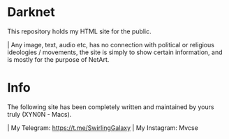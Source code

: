 # Darknet

This repository holds my HTML site for the public.

| Any image, text, audio etc, has no connection with political or religious ideologies / movements, the site is simply to show certain information, and is mostly for the purpose of NetArt. 

# Info
The following site has been completely written and maintained by yours truly (XYN0N - Macs).

| My Telegram: https://t.me/SwirlingGalaxy
| My Instagram: Mvcse
